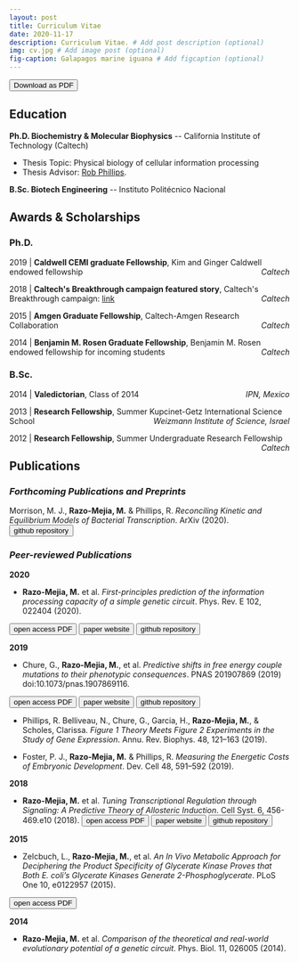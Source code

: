 ```yaml
---
layout: post
title: Curriculum Vitae
date: 2020-11-17
description: Curriculum Vitae. # Add post description (optional)
img: cv.jpg # Add image post (optional)
fig-caption: Galapagos marine iguana # Add figcaption (optional)
---
```

<button class="w3-button w3-black" href="https://github.com/mrazomej/mrazomej_cv/blob/master/CV.pdf">
Download as PDF
<i class="fa fa-file-pdf-o" aria-hidden="true"></i>
</button>

## Education <i class="fa fa-graduation-cap" aria-hidden="true"></i>

**Ph.D. Biochemistry & Molecular Biophysics** -- California Institute of Technology (Caltech)
- Thesis Topic: Physical biology of cellular information processing 
- Thesis Advisor: [Rob Phillips](http://rpgroup.caltech.edu/).

**B.Sc. Biotech Engineering** -- Instituto Politécnico Nacional

## Awards & Scholarships <i class="fa fa-trophy" aria-hidden="true"></i>


### Ph.D.

<p>2019 | <b>Caldwell CEMI graduate Fellowship</b>,
Kim and Ginger Caldwell endowed fellowship 
<span style="float:right;"><i>Caltech</i></span></p> 

<p>2018 | <b>Caltech's Breakthrough campaign featured story</b>, 
Caltech's Breakthrough campaign:
<a href="https://breakthrough.caltech.edu/story/science-and-serendipity/">link</a> 
<span style="float:right;"><i>Caltech</i></span></p> 

<p>2015 | <b>Amgen Graduate Fellowship</b>,
Caltech-Amgen Research Collaboration
<span style="float:right;"><i>Caltech</i></span></p> 

<p>2014 | <b>Benjamin M. Rosen Graduate Fellowship</b>,
Benjamin M. Rosen endowed fellowship for incoming students
<span style="float:right;"><i>Caltech</i></span></p> 

### B.Sc.

<p>2014 | <b>Valedictorian</b>,
Class of 2014
<span style="float:right;"><i>IPN, Mexico</i></span></p> 

<p>2013 | <b>Research Fellowship</b>,
Summer Kupcinet-Getz International Science School
<span style="float:right;"><i>Weizmann Institute of Science, Israel</i></span></p> 

<p>2012 | <b>Research Fellowship</b>,
Summer Undergraduate Research Fellowship
<span style="float:right;"><i>Caltech</i></span></p>

## Publications <i class="fa fa-area-chart" aria-hidden="true"></i>

### *Forthcoming Publications and Preprints*

Morrison, M. J., **Razo-Mejia, M.** & Phillips, R. *Reconciling Kinetic and Equilibrium Models of Bacterial Transcription*. ArXiv (2020).
<button class="w3-button w3-round" href="https://github.com/RPGroup-PBoC/bursty_transcription">
github repository
<i class="fa fa-github-square" aria-hidden="true"></i>
</button>

### *Peer-reviewed Publications*

**2020**

- **Razo-Mejia, M.** et al. *First-principles prediction of the information 
processing capacity of a simple genetic circuit*. Phys. Rev. E 102, 022404 
(2020). 
<button class="w3-button w3-round" href="https://journals.aps.org/pre/abstract/10.1103/PhysRevE.102.022404">
open access PDF
<i class="fa fa-file-pdf-o" aria-hidden="true"></i>
</button>
<button class="w3-button w3-round" href="https://www.rpgroup.caltech.edu/chann_cap/">
paper website
<i class="fa fa-window-restore" aria-hidden="true"></i>
</button>
<button class="w3-button w3-round" href="https://github.com/RPGroup-PBoC/chann_cap">
github repository
<i class="fa fa-github-square" aria-hidden="true"></i>
</button>

**2019**

- Chure, G., **Razo-Mejia, M.**, et al. *Predictive shifts in free energy couple mutations to their phenotypic consequences*. PNAS 201907869 (2019) doi:10.1073/pnas.1907869116.
<button class="w3-button w3-round" href="https://www.pnas.org/content/116/37/18275.short">
open access PDF
<i class="fa fa-file-pdf-o" aria-hidden="true"></i>
</button>
<button class="w3-button w3-round" href="https://github.com/RPGroup-PBoC/mwc_mutants">
paper website
<i class="fa fa-window-restore" aria-hidden="true"></i>
</button>
<button class="w3-button w3-round" href="https://github.com/RPGroup-PBoC/chann_cap">
github repository
<i class="fa fa-github-square" aria-hidden="true"></i>
</button>

- Phillips, R. Belliveau, N., Chure, G., Garcia, H., **Razo-Mejia, M.**, &
Scholes, Clarissa. *Figure 1 Theory Meets Figure 2 Experiments in the Study of Gene Expression*. Annu. Rev. Biophys. 48, 121–163 (2019).

- Foster, P. J., **Razo-Mejia, M.** & Phillips, R. *Measuring the Energetic Costs of Embryonic Development*. Dev. Cell 48, 591–592 (2019).

**2018**

- **Razo-Mejia, M.** et al. *Tuning Transcriptional Regulation through
  Signaling: A Predictive Theory of Allosteric Induction*. Cell Syst. 6,
  456-469.e10 (2018). 
  <button class="w3-button w3-round" href="https://www.sciencedirect.com/science/article/pii/S2405471218300577">
  open access PDF
  <i class="fa fa-file-pdf-o" aria-hidden="true"></i>
  </button>
  <button class="w3-button w3-round" href="http://www.rpgroup.caltech.edu/mwc_induction/">
  paper website
  <i class="fa fa-window-restore" aria-hidden="true"></i>
  </button>
  <button class="w3-button w3-round" href="http://www.github.com/rpgroup-pboc/mwc_induction">
  github repository
  <i class="fa fa-github-square" aria-hidden="true"></i>
  </button>

**2015**

- Zelcbuch, L., **Razo-Mejia, M.**, et al. *An In Vivo Metabolic Approach for Deciphering the Product Specificity of Glycerate Kinase Proves that Both E. coli’s Glycerate Kinases Generate 2-Phosphoglycerate*. PLoS One 10, e0122957 (2015).
<button class="w3-button w3-round" href="https://journals.plos.org/plosone/article?id=10.1371/journal.pone.0122957">
open access PDF
<i class="fa fa-file-pdf-o" aria-hidden="true"></i>
</button>

**2014**

- **Razo-Mejia, M.** et al. *Comparison of the theoretical and real-world evolutionary potential of a genetic circuit*. Phys. Biol. 11, 026005 (2014).

<!-- <button class="w3-button w3-round" href="">
open access PDF
<i class="fa fa-file-pdf-o" aria-hidden="true"></i>
</button>
<button class="w3-button w3-round" href="">
paper website
<i class="fa fa-window-restore" aria-hidden="true"></i>
</button>
<button class="w3-button w3-round" href="">
github repository
<i class="fa fa-github-square" aria-hidden="true"></i>
</button> -->
